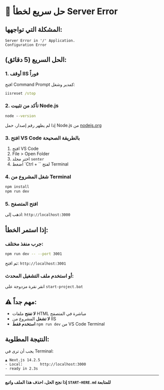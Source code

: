 # 🚨 حل سريع لخطأ Server Error

## المشكلة التي تواجهها:
```
Server Error in '/' Application.
Configuration Error
```

## الحل السريع (5 دقائق):

### 1. أوقف IIS فوراً
افتح Command Prompt كمدير وشغل:
```cmd
iisreset /stop
```

### 2. تأكد من تثبيت Node.js
```cmd
node --version
```
إذا لم يظهر رقم إصدار، حمل Node.js من [nodejs.org](https://nodejs.org)

### 3. افتح VS Code بالطريقة الصحيحة
1. افتح VS Code
2. File > Open Folder
3. اختر مجلد `senter`
4. اضغط `Ctrl + `` لفتح Terminal

### 4. شغل المشروع من Terminal
```bash
npm install
npm run dev
```

### 5. افتح المتصفح
اذهب إلى: `http://localhost:3000`

## إذا استمر الخطأ:

### جرب منفذ مختلف:
```bash
npm run dev -- --port 3001
```
ثم افتح: `http://localhost:3001`

### أو استخدم ملف التشغيل المحدث:
انقر نقرة مزدوجة على `start-project.bat`

## ⚠️ مهم جداً:
- **لا تفتح** ملفات HTML مباشرة في المتصفح
- **لا تشغل** المشروع من IIS
- **استخدم فقط** `npm run dev` من VS Code Terminal

## النتيجة المطلوبة:
يجب أن ترى في Terminal:
```
▲ Next.js 14.2.5
- Local:        http://localhost:3000
- ready in 2.3s
```

---

**إذا نجح الحل، احذف هذا الملف واتبع `START-HERE.md` للمتابعة**
